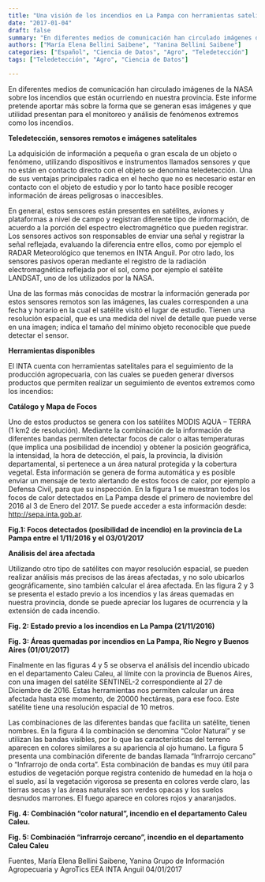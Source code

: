 ```yaml
---
title: "Una visión de los incendios en La Pampa con herramientas satelitales"
date: "2017-01-04"
draft: false
summary: "En diferentes medios de comunicación han circulado imágenes de la NASA sobre los incendios que están ocurriendo en nuestra provincia. Este informe pretende aportar más sobre la forma que se generan esas imágenes y que utilidad presentan para el monitoreo y análisis de fenómenos extremos como los incendios."
authors: ["María Elena Bellini Saibene", "Yanina Bellini Saibene"]
categories: ["Español", "Ciencia de Datos", "Agro", "Teledetección"]
tags: ["Teledetección", "Agro", "Ciencia de Datos"]

---
```


En diferentes medios de comunicación han circulado imágenes de la NASA sobre los incendios que están ocurriendo en nuestra provincia. Este informe pretende aportar más sobre la forma que se generan esas imágenes y que utilidad presentan para el monitoreo y análisis de fenómenos extremos como los incendios.

**Teledetección, sensores remotos e imágenes satelitales**

La adquisición de información a pequeña o gran escala de un objeto o fenómeno, utilizando dispositivos e instrumentos llamados sensores y que no están en contacto directo con el objeto se denomina teledetección. Una de sus ventajas principales radica en el hecho que no es necesario estar en contacto con el objeto de estudio y por lo tanto hace posible recoger información de áreas peligrosas o inaccesibles.

En general, estos sensores están presentes en satélites, aviones y plataformas a nivel de campo y registran diferente tipo de información, de acuerdo a la porción del espectro electromagnético que pueden registrar. Los sensores activos son responsables de enviar una señal y registrar la señal reflejada, evaluando la diferencia entre ellos, como por ejemplo el RADAR Meteorológico que tenemos en INTA Anguil. Por otro lado, los sensores pasivos operan mediante el registro de la radiación electromagnética reflejada por el sol, como por ejemplo el satélite LANDSAT, uno de los utilizados por la NASA.

Una de las formas más conocidas de mostrar la información generada por estos sensores remotos son las imágenes, las cuales corresponden a una fecha y horario en la cual el satélite visitó el lugar de estudio. Tienen una resolución espacial, que es una medida del nivel de detalle que puede verse en una imagen; indica el tamaño del mínimo objeto reconocible que puede detectar el sensor.

**Herramientas disponibles**

El INTA cuenta con herramientas satelitales para el seguimiento de la producción agropecuaria, con las cuales se pueden generar diversos productos que permiten realizar un seguimiento de eventos extremos como los incendios:

**Catálogo y Mapa de Focos**

Uno de estos productos se genera con los satélites MODIS AQUA – TERRA (1 km2 de resolución). Mediante la combinación de la información de diferentes bandas permiten detectar focos de calor o altas temperaturas (que implica una posibilidad de incendio) y obtener la posición geográfica, la intensidad, la hora de detección, el país, la provincia, la división departamental, si pertenece a un área natural protegida y la cobertura vegetal. Esta información se genera de forma automática y es posible enviar un mensaje de texto alertando de estos focos de calor, por ejemplo a Defensa Civil, para que su inspección. En la figura 1 se muestran todos los focos de calor detectados en La Pampa desde el primero de noviembre del 2016 al 3 de Enero del 2017. Se puede acceder a esta información desde: http://sepa.inta.gob.ar.

**Fig.1: Focos detectados (posibilidad de incendio) en la provincia de La Pampa entre el 1/11/2016 y el 03/01/2017**

**Análisis del área afectada**

Utilizando otro tipo de satélites con mayor resolución espacial, se pueden realizar análisis más precisos de las áreas afectadas, y no solo ubicarlos geográficamente, sino también calcular el área afectada. En las figura 2 y 3 se presenta el estado previo a los incendios y las áreas quemadas en nuestra provincia, donde se puede apreciar los lugares de ocurrencia y la extensión de cada incendio.

**Fig. 2: Estado previo a los incendios en La Pampa (21/11/2016)**

**Fig. 3: Áreas quemadas por incendios en La Pampa, Río Negro y Buenos Aires (01/01/2017)**

Finalmente en las figuras 4 y 5 se observa el análisis del incendio ubicado en el departamento Caleu Caleu, al límite con la provincia de Buenos Aires, con una imagen del satélite SENTINEL-2 correspondiente al 27 de Diciembre de 2016. Estas herramientas nos permiten calcular un área afectada hasta ese momento, de 20000 hectáreas, para ese foco. Este satélite tiene una resolución espacial de 10 metros.

Las combinaciones de las diferentes bandas que facilita un satélite, tienen nombres. En la figura 4 la combinación se denomina “Color Natural” y se utilizan las bandas visibles, por lo que las características del terreno aparecen en colores similares a su apariencia al ojo humano. La figura 5 presenta una combinación diferente de bandas llamada “Infrarrojo cercano” o “Infrarrojo de onda corta”. Esta combinación de bandas es muy útil para estudios de vegetación porque registra contenido de humedad en la hoja o el suelo, así la vegetación vigorosa se presenta en colores verde claro, las tierras secas y las áreas naturales son verdes opacas y los suelos desnudos marrones. El fuego aparece en colores rojos y anaranjados.

**Fig. 4: Combinación “color natural”, incendio en el departamento Caleu Caleu.**

**Fig. 5: Combinación “infrarrojo cercano”, incendio en el departamento Caleu Caleu**

Fuentes, María Elena Bellini Saibene, Yanina Grupo de Información Agropecuaria y AgroTics EEA INTA Anguil 04/01/2017
